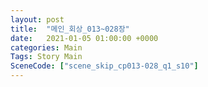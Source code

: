 ```yaml
---
layout: post
title:  "메인_회상_013~028장"
date:   2021-01-05 01:00:00 +0000
categories: Main
Tags: Story Main
SceneCode: ["scene_skip_cp013-028_q1_s10"]
---
```

